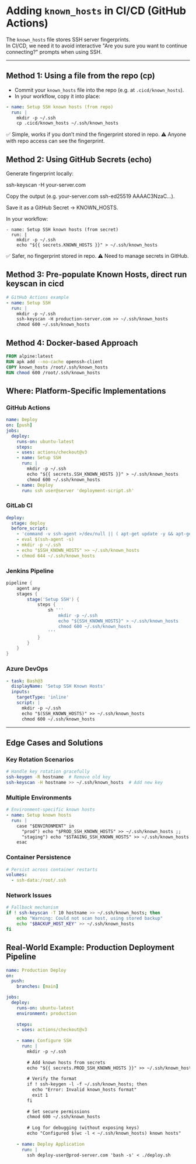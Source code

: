 
# Adding `known_hosts` in CI/CD (GitHub Actions)

The `known_hosts` file stores SSH server fingerprints.  
In CI/CD, we need it to avoid interactive "Are you sure you want to continue connecting?" prompts when using SSH.

---

## Method 1: Using a file from the repo (cp)

- Commit your `known_hosts` file into the repo (e.g. at `.cicd/known_hosts`).
- In your workflow, copy it into place:

```yaml
- name: Setup SSH known hosts (from repo)
  run: |
    mkdir -p ~/.ssh
    cp .cicd/known_hosts ~/.ssh/known_hosts
```

✅ Simple, works if you don’t mind the fingerprint stored in repo.
⚠️ Anyone with repo access can see the fingerprint.

## Method 2: Using GitHub Secrets (echo)

Generate fingerprint locally:

ssh-keyscan -H your-server.com


Copy the output (e.g. your-server.com ssh-ed25519 AAAAC3NzaC...).

Save it as a GitHub Secret → KNOWN_HOSTS.

In your workflow:
```
- name: Setup SSH known hosts (from secret)
  run: |
    mkdir -p ~/.ssh
    echo "${{ secrets.KNOWN_HOSTS }}" > ~/.ssh/known_hosts
```

✅ Safer, no fingerprint stored in repo.
⚠️ Need to manage secrets in GitHub.


## Method 3: Pre-populate Known Hosts, direct run keyscan in cicd
```yaml
# GitHub Actions example
- name: Setup SSH
  run: |
    mkdir -p ~/.ssh
    ssh-keyscan -H production-server.com >> ~/.ssh/known_hosts
    chmod 600 ~/.ssh/known_hosts

```


## Method 4: Docker-based Approach

```dockerfile
FROM alpine:latest
RUN apk add --no-cache openssh-client
COPY known_hosts /root/.ssh/known_hosts
RUN chmod 600 /root/.ssh/known_hosts
```
## Where: Platform-Specific Implementations

### GitHub Actions
```yaml
name: Deploy
on: [push]
jobs:
  deploy:
    runs-on: ubuntu-latest
    steps:
    - uses: actions/checkout@v3
    - name: Setup SSH
      run: |
        mkdir -p ~/.ssh
        echo "${{ secrets.SSH_KNOWN_HOSTS }}" > ~/.ssh/known_hosts
        chmod 600 ~/.ssh/known_hosts
    - name: Deploy
      run: ssh user@server 'deployment-script.sh'
```

### GitLab CI
```yaml
deploy:
  stage: deploy
  before_script:
    - 'command -v ssh-agent >/dev/null || ( apt-get update -y && apt-get install openssh-client -y )'
    - eval $(ssh-agent -s)
    - mkdir -p ~/.ssh
    - echo "$SSH_KNOWN_HOSTS" >> ~/.ssh/known_hosts
    - chmod 644 ~/.ssh/known_hosts
```

### Jenkins Pipeline
```groovy
pipeline {
    agent any
    stages {
        stage('Setup SSH') {
            steps {
                sh '''
                    mkdir -p ~/.ssh
                    echo "${SSH_KNOWN_HOSTS}" > ~/.ssh/known_hosts
                    chmod 600 ~/.ssh/known_hosts
                '''
            }
        }
    }
}
```

### Azure DevOps
```yaml
- task: Bash@3
  displayName: 'Setup SSH Known Hosts'
  inputs:
    targetType: 'inline'
    script: |
      mkdir -p ~/.ssh
      echo "$(SSH_KNOWN_HOSTS)" >> ~/.ssh/known_hosts
      chmod 600 ~/.ssh/known_hosts
```


---

## Edge Cases and Solutions

### Key Rotation Scenarios
```bash
# Handle key rotation gracefully
ssh-keygen -R hostname  # Remove old key
ssh-keyscan -H hostname >> ~/.ssh/known_hosts  # Add new key
```

### Multiple Environments
```yaml
# Environment-specific known hosts
- name: Setup known hosts
  run: |
    case "$ENVIRONMENT" in
      "prod") echo "$PROD_SSH_KNOWN_HOSTS" >> ~/.ssh/known_hosts ;;
      "staging") echo "$STAGING_SSH_KNOWN_HOSTS" >> ~/.ssh/known_hosts ;;
    esac
```

### Container Persistence
```yaml
# Persist across container restarts
volumes:
  - ssh-data:/root/.ssh
```

### Network Issues
```bash
# Fallback mechanism
if ! ssh-keyscan -T 10 hostname >> ~/.ssh/known_hosts; then
    echo "Warning: Could not scan host, using stored backup"
    echo "$BACKUP_HOST_KEY" >> ~/.ssh/known_hosts
fi
```


## Real-World Example: Production Deployment Pipeline

```yaml
name: Production Deploy
on:
  push:
    branches: [main]

jobs:
  deploy:
    runs-on: ubuntu-latest
    environment: production
    
    steps:
    - uses: actions/checkout@v3
    
    - name: Configure SSH
      run: |
        mkdir -p ~/.ssh
        
        # Add known hosts from secrets
        echo "${{ secrets.PROD_SSH_KNOWN_HOSTS }}" >> ~/.ssh/known_hosts
        
        # Verify the format
        if ! ssh-keygen -l -f ~/.ssh/known_hosts; then
          echo "Error: Invalid known_hosts format"
          exit 1
        fi
        
        # Set secure permissions
        chmod 600 ~/.ssh/known_hosts
        
        # Log for debugging (without exposing keys)
        echo "Configured $(wc -l < ~/.ssh/known_hosts) known hosts"
    
    - name: Deploy Application
      run: |
        ssh deploy-user@prod-server.com 'bash -s' < ./deploy.sh
```


















